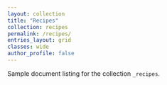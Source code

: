 ```yaml
---
layout: collection
title: "Recipes"
collection: recipes
permalink: /recipes/
entries_layout: grid
classes: wide
author_profile: false 
---
```


Sample document listing for the collection `_recipes`.
